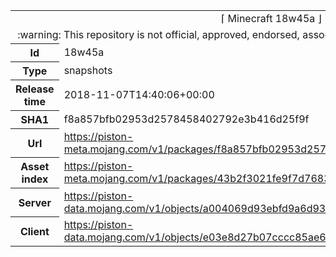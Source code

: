 <html><table>
<tr><td colspan="2" align="center"><img width="0" height="0"><br/>⌈ Minecraft 18w45a ⌋<br/><img width="0" height="0"></td></tr>
<tr><td colspan="2" align="center"><img width="0" height="0"><br/>
:warning: This repository is not official, approved, endorsed, associated or connected with Mojang :warning:
<br/><img width="0" height="0"></td></tr>
<tr><th>Id</th><td>18w45a</td></tr>
<tr><th>Type</th><td>snapshots</td></tr>
<tr><th>Release time</th><td>2018-11-07T14:40:06+00:00</td></tr>
<tr><th>SHA1</th><td>f8a857bfb02953d2578458402792e3b416d25f9f</td></tr>
<tr><th>Url</th><td><a href="https://piston-meta.mojang.com/v1/packages/f8a857bfb02953d2578458402792e3b416d25f9f/18w45a.json">https://piston-meta.mojang.com/v1/packages/f8a857bfb02953d2578458402792e3b416d25f9f/18w45a.json</a></td></tr>
<tr><th>Asset index</th><td><a href="https://piston-meta.mojang.com/v1/packages/43b2f3021fe9f7d768378de95538e22da3ee8301/1.14.json">https://piston-meta.mojang.com/v1/packages/43b2f3021fe9f7d768378de95538e22da3ee8301/1.14.json</a></td></tr>
<tr><th>Server</th><td><a href="https://piston-data.mojang.com/v1/objects/a004069d93ebfd9a6d93c57b66becac29f876d4c/server.jar">https://piston-data.mojang.com/v1/objects/a004069d93ebfd9a6d93c57b66becac29f876d4c/server.jar</a></td></tr>
<tr><th>Client</th><td><a href="https://piston-data.mojang.com/v1/objects/e03e8d27b07cccc85ae669e666bc3e4e2036c374/client.jar">https://piston-data.mojang.com/v1/objects/e03e8d27b07cccc85ae669e666bc3e4e2036c374/client.jar</a></td></tr>
</table></html>